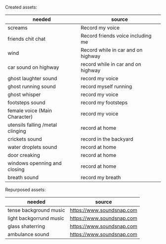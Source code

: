 Created assets:

|needed     |       source|
|----------|---------------|
|screams   |         Record my voice|
|friends chit chat| Record friends voice including me|
|wind |     Record while in car and on highway|
|car sound on highway | record while in car and on highway|
|ghost laughter sound     |  record my voice|
|ghost running sound |      record myself running|
|ghost whisper |           record my voice|
|footsteps sound | record my footsteps|
|female voice (Main Character) | record my voice|
| utensils falling /metal clinging | record at home|
| crickets sound | record in the backyard|
| water droplets sound| record at home|
| door creaking | record at home|
| windows openning and closing | record at home |
|breath sound | record my breath|



Repurposed assets:

|needed| source|
|----------|-----------|
|tense background music |   https://www.soundsnap.com|
|light backgorrund music | https://www.soundsnap.com|
|glass shaterring | https://www.soundsnap.com|
|ambulance sound | https://www.soundsnap.com|
